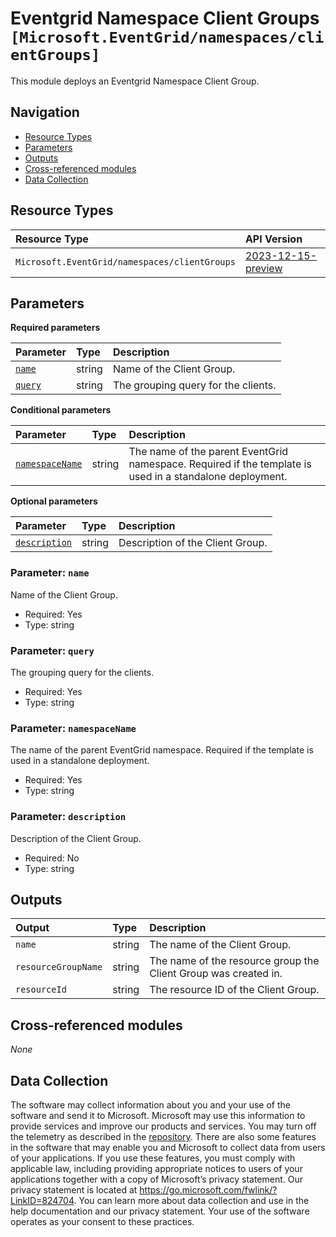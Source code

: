 # Eventgrid Namespace Client Groups `[Microsoft.EventGrid/namespaces/clientGroups]`

This module deploys an Eventgrid Namespace Client Group.

## Navigation

- [Resource Types](#Resource-Types)
- [Parameters](#Parameters)
- [Outputs](#Outputs)
- [Cross-referenced modules](#Cross-referenced-modules)
- [Data Collection](#Data-Collection)

## Resource Types

| Resource Type | API Version |
| :-- | :-- |
| `Microsoft.EventGrid/namespaces/clientGroups` | [2023-12-15-preview](https://learn.microsoft.com/en-us/azure/templates/Microsoft.EventGrid/2023-12-15-preview/namespaces/clientGroups) |

## Parameters

**Required parameters**

| Parameter | Type | Description |
| :-- | :-- | :-- |
| [`name`](#parameter-name) | string | Name of the Client Group. |
| [`query`](#parameter-query) | string | The grouping query for the clients. |

**Conditional parameters**

| Parameter | Type | Description |
| :-- | :-- | :-- |
| [`namespaceName`](#parameter-namespacename) | string | The name of the parent EventGrid namespace. Required if the template is used in a standalone deployment. |

**Optional parameters**

| Parameter | Type | Description |
| :-- | :-- | :-- |
| [`description`](#parameter-description) | string | Description of the Client Group. |

### Parameter: `name`

Name of the Client Group.

- Required: Yes
- Type: string

### Parameter: `query`

The grouping query for the clients.

- Required: Yes
- Type: string

### Parameter: `namespaceName`

The name of the parent EventGrid namespace. Required if the template is used in a standalone deployment.

- Required: Yes
- Type: string

### Parameter: `description`

Description of the Client Group.

- Required: No
- Type: string


## Outputs

| Output | Type | Description |
| :-- | :-- | :-- |
| `name` | string | The name of the Client Group. |
| `resourceGroupName` | string | The name of the resource group the Client Group was created in. |
| `resourceId` | string | The resource ID of the Client Group. |

## Cross-referenced modules

_None_

## Data Collection

The software may collect information about you and your use of the software and send it to Microsoft. Microsoft may use this information to provide services and improve our products and services. You may turn off the telemetry as described in the [repository](https://aka.ms/avm/telemetry). There are also some features in the software that may enable you and Microsoft to collect data from users of your applications. If you use these features, you must comply with applicable law, including providing appropriate notices to users of your applications together with a copy of Microsoft’s privacy statement. Our privacy statement is located at <https://go.microsoft.com/fwlink/?LinkID=824704>. You can learn more about data collection and use in the help documentation and our privacy statement. Your use of the software operates as your consent to these practices.
